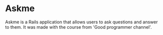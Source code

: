 # Askme

Askme is a Rails application that allows users to ask questions and answer to them. 
It was made with the course from 'Good programmer channel'.
